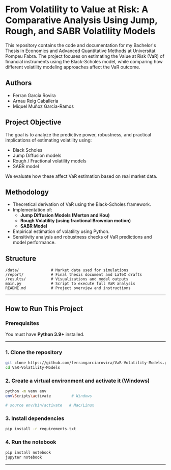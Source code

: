 # From Volatility to Value at Risk: A Comparative Analysis Using Jump, Rough, and SABR Volatility Models

This repository contains the code and documentation for my Bachelor's Thesis in Economics and Advanced Quantitative Methods at Universitat Pompeu Fabra. The project focuses on estimating the Value at Risk (VaR) of financial instruments using the Black-Scholes model, while comparing how different volatility modeling approaches affect the VaR outcome.

## Authors

- Ferran García Rovira  
- Arnau Reig Caballeria
- Miquel Muñoz García-Ramos

## Project Objective

The goal is to analyze the predictive power, robustness, and practical implications of estimating volatility using:

- Black Scholes
- Jump Diffusion models
- Rough / Fractional volatility models
- SABR model

We evaluate how these affect VaR estimation based on real market data.

## Methodology

- Theoretical derivation of VaR using the Black-Scholes framework.
- Implementation of:
  - **Jump Diffusion Models (Merton and Kou)**
  - **Rough Volatility (using fractional Brownian motion)**
  - **SABR Model**
- Empirical estimation of volatility using Python.
- Sensitivity analysis and robustness checks of VaR predictions and model performance.

## Structure
```text
/data/              # Market data used for simulations
/report/            # Final thesis document and LaTeX drafts
/results/           # Visualizations and model outputs
main.py             # Script to execute full VaR analysis
README.md           # Project overview and instructions
```
---

## How to Run This Project

### Prerequisites

You must have **Python 3.9+** installed.

---

### 1. Clone the repository

```bash
git clone https://github.com/ferrangarciarovira/VaR-Volatility-Models.git
cd VaR-Volatility-Models
```

### 2. Create a virtual environment and activate it (Windows)
```bash
python -m venv env
env\Scripts\activate         # Windows

# source env/bin/activate   # Mac/Linux
```

### 3. Install dependencies
```bash
pip install -r requirements.txt
```

### 4. Run the notebook
```bash
pip install notebook 
jupyter notebook
```

---
